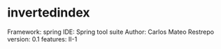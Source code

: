 # invertedindex

Framework: spring
IDE: Spring tool suite
Author: Carlos Mateo Restrepo
version: 0.1
features: II-1

